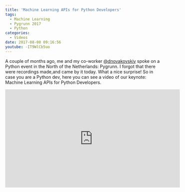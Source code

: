 ```yaml
---
title: 'Machine Learning APIs for Python Developers'
tags:
  - Machine Learning
  - Pygrunn 2017
  - Python
categories:
  - Videos
date: 2017-08-08 09:16:56
youtube: -IT9WlCb5uo
---
```


A couple of months ago, me and my co-worker [@dnovakovskiy](https://twitter.com/dnovakovskiy) spoke on a Python event in the North of the Netherlands: Pygrunn. I forgot that there were recordings made,and came by it today. What a nice surprise! So in case you are a Python dev, here you can see a video of our keynote: Machine Learning APIs for Python Developers.
<!--more--> 

<iframe width="560" height="315" src="https://www.youtube.com/embed/-IT9WlCb5uo" frameborder="0" allow="accelerometer; autoplay; encrypted-media; gyroscope; picture-in-picture" allowfullscreen></iframe>